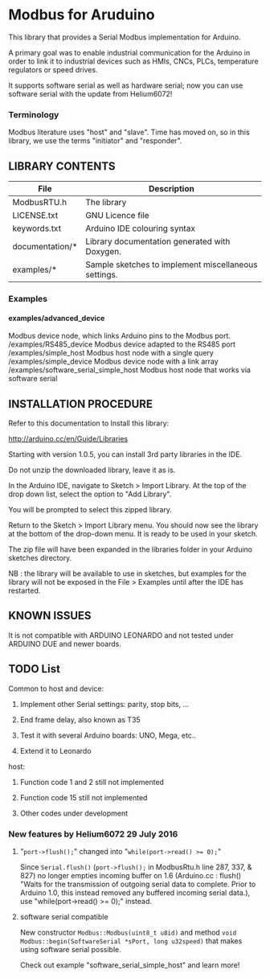 # Modbus for Aruduino

This library that provides a Serial Modbus implementation for Arduino.

A primary goal was to enable industrial communication for the Arduino in order to link it to industrial devices such as HMIs, CNCs, PLCs, temperature regulators or speed drives.

It supports software serial as well as hardware serial;
now you can use software serial with the update from Helium6072!

### Terminology

Modbus literature uses "host" and "slave". Time has moved on, so in this library, we use the terms "initiator" and "responder".

## LIBRARY CONTENTS

File | Description
-----|------------
ModbusRTU.h | The library
LICENSE.txt | GNU Licence file
keywords.txt | Arduino IDE colouring syntax
documentation/* | Library documentation generated with Doxygen.
examples/* | Sample sketches to implement miscellaneous settings.

### Examples

#### examples/advanced_device
Modbus device node, which links Arduino pins to the Modbus port.
/examples/RS485_device		Modbus device adapted to the RS485 port
/examples/simple_host		Modbus host node with a single query
/examples/simple_device		Modbus device node with a link array
/examples/software_serial_simple_host		Modbus host node that works via software serial

## INSTALLATION PROCEDURE
Refer to this documentation to Install this library:

http://arduino.cc/en/Guide/Libraries

Starting with version 1.0.5, you can install 3rd party libraries in the IDE.

Do not unzip the downloaded library, leave it as is.

In the Arduino IDE, navigate to Sketch > Import Library. At the top of the drop down list, select the option to "Add Library".

You will be prompted to select this zipped library.

Return to the Sketch > Import Library menu. You should now see the library at the bottom of the drop-down menu. It is ready to be used in your sketch.

The zip file will have been expanded in the libraries folder in your Arduino sketches directory.

NB : the library will be available to use in sketches, but examples for the library will not be exposed in the File > Examples until after the IDE has restarted.


## KNOWN ISSUES
It is not compatible with ARDUINO LEONARDO and not tested under ARDUINO DUE and newer boards.

## TODO List

Common to host and device:

1) Implement other Serial settings: parity, stop bits, ...

2) End frame delay, also known as T35

3) Test it with several Arduino boards: UNO, Mega, etc..

4) Extend it to Leonardo

host:

1) Function code 1 and 2 still not implemented

2) Function code 15 still not implemented

3) Other codes under development

### New features by Helium6072 29 July 2016

1) "`port->flush();`" changed into "`while(port->read() >= 0);`"

   Since `Serial.flush()` (`port->flush();` in ModbusRtu.h line 287, 337, & 827) no longer empties incoming buffer on 1.6 (Arduino.cc : flush() "Waits for the transmission of outgoing serial data to complete. Prior to Arduino 1.0, this instead removed any buffered incoming serial data.), use "while(port->read() >= 0);" instead.

2) software serial compatible

   New constructor `Modbus::Modbus(uint8_t u8id)` and method `void Modbus::begin(SoftwareSerial *sPort, long u32speed)` that makes using software serial possible.

   Check out example "software_serial_simple_host" and learn more!